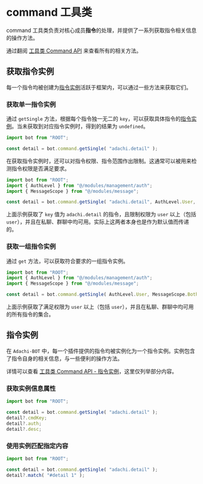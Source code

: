 # command 工具类

command 工具类负责对核心成员**指令**的处理，并提供了一系列获取指令相关信息的操作方法。

通过翻阅 [工具类 Command API](../../api/global/command) 来查看所有的相关方法。

## 获取指令实例

每一个指令均被创建为[指令实例](#指令实例)活跃于框架内，可以通过一些方法来获取它们。

### 获取单一指令实例

通过 `getSingle` 方法，根据每个指令独一无二的 `key`，可以获取具体指令的[指令实例](#指令实例)。当未获取到对应指令实例时，得到的结果为 `undefined`。

```ts
import bot from "ROOT";

const detail = bot.command.getSingle( "adachi.detail" );
```

在获取指令实例时，还可以对指令权限、指令范围作出限制。这通常可以被用来检测指令权限是否满足要求。

```ts
import bot from "ROOT";
import { AuthLevel } from "@/modules/management/auth";
import { MessageScope } from "@/modules/message";

const detail = bot.command.getSingle( "adachi.detail", AuthLevel.User, MessageScope.Both );
```

上面示例获取了 `key` 值为 `adachi.detail` 的指令，且限制权限为 `user` 以上（包括 `user`），并且在私聊、群聊中均可用。实际上这两者本身也是作为默认值而传递的。

### 获取一组指令实例

通过 `get` 方法，可以获取符合要求的一组指令实例。

```ts
import bot from "ROOT";
import { AuthLevel } from "@/modules/management/auth";
import { MessageScope } from "@/modules/message";

const detail = bot.command.getSingle( AuthLevel.User, MessageScope.Both );
```

上面示例获取了满足权限为 `user` 以上（包括 `user`），并且在私聊、群聊中均可用的所有指令的集合。

## 指令实例

在 `Adachi-BOT` 中，每一个插件提供的指令均被实例化为一个指令实例。实例包含了指令自身的相关信息，与一些便利的操作方法。

详情可以查看 [工具类 Command API - 指令实例](../../api/global/command#指令实例)，这里仅列举部分内容。

### 获取实例信息属性

```ts
import bot from "ROOT";

const detail = bot.command.getSingle( "adachi.detail" );
detail?.cmdKey;
detail?.auth;
detail?.desc;
```

### 使用实例匹配指定内容

```ts
import bot from "ROOT";

const detail = bot.command.getSingle( "adachi.detail" );
detail?.match( "#detail 1" );
```